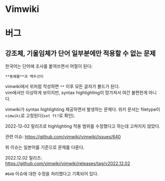 # Vimwiki

# 버그

## 강조체, 기울임체가 단어 일부분에만 적용할 수 없는 문제

한국어는 단어에 조사를 붙여쓰면서 어절이 된다:

```text
**동해물**과 백두산이
```

vimwiki에서 위처럼 작성하면 `**` 이후 모든 글자가 볼드가 된다.\
vim에서만 이상하게 보이지만, syntax highlighting이 망가져서 여간 불편한게 아니다.

vimwiki가 syntax highlighting 제공하면서 발생하는 문제다.
위키 문서는 filetype이 `vimwiki`로 고정된다(`set ft?`로 확인).

2022-12-02 릴리즈로 highlighting 적용 범위를 수정했다고 하는데 고쳐지지 않았다.

관련 이슈: https://github.com/vimwiki/vimwiki/issues/640

위 이슈는 일본어를 기준으로 문제를 다룬다.

2022.12.02 릴리즈: https://github.com/vimwiki/vimwiki/releases/tag/v2022.12.02

`#640` 이슈에 대한 수정을 처리했다고 기록되어 있다.

